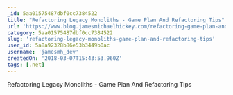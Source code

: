 ```yaml
---
_id: 5aa01575487dbf0cc7384522
title: "Refactoring Legacy Monoliths - Game Plan And Refactoring Tips"
url: 'https://www.blog.jamesmichaelhickey.com/refactoring-game-plan-and-tips/'
category: 5aa01575487dbf0cc7384522
slug: 'refactoring-legacy-monoliths-game-plan-and-refactoring-tips'
user_id: 5a8a92328b86e53b3449b0ac
username: 'jamesmh_dev'
createdOn: '2018-03-07T15:43:53.960Z'
tags: [.net]
---
```


Refactoring Legacy Monoliths - Game Plan And Refactoring Tips
